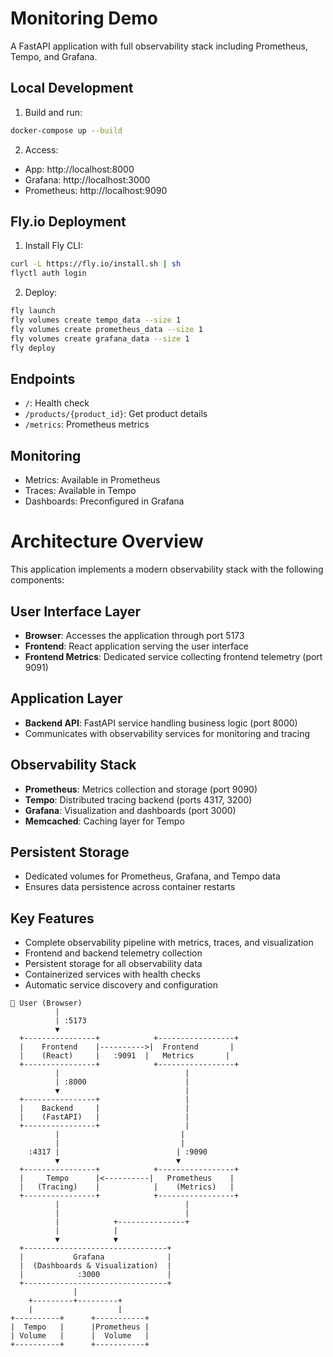 # Monitoring Demo

A FastAPI application with full observability stack including Prometheus, Tempo, and Grafana.

## Local Development

1. Build and run:
```bash
docker-compose up --build
```

2. Access:
- App: http://localhost:8000
- Grafana: http://localhost:3000
- Prometheus: http://localhost:9090

## Fly.io Deployment

1. Install Fly CLI:
```bash
curl -L https://fly.io/install.sh | sh
flyctl auth login
```

2. Deploy:
```bash
fly launch
fly volumes create tempo_data --size 1
fly volumes create prometheus_data --size 1
fly volumes create grafana_data --size 1
fly deploy
```

## Endpoints

- `/`: Health check
- `/products/{product_id}`: Get product details
- `/metrics`: Prometheus metrics

## Monitoring

- Metrics: Available in Prometheus
- Traces: Available in Tempo
- Dashboards: Preconfigured in Grafana


# Architecture Overview

This application implements a modern observability stack with the following components:

## User Interface Layer
- **Browser**: Accesses the application through port 5173
- **Frontend**: React application serving the user interface
- **Frontend Metrics**: Dedicated service collecting frontend telemetry (port 9091)

## Application Layer
- **Backend API**: FastAPI service handling business logic (port 8000)
- Communicates with observability services for monitoring and tracing

## Observability Stack
- **Prometheus**: Metrics collection and storage (port 9090)
- **Tempo**: Distributed tracing backend (ports 4317, 3200)
- **Grafana**: Visualization and dashboards (port 3000)
- **Memcached**: Caching layer for Tempo

## Persistent Storage
- Dedicated volumes for Prometheus, Grafana, and Tempo data
- Ensures data persistence across container restarts

## Key Features
- Complete observability pipeline with metrics, traces, and visualization
- Frontend and backend telemetry collection
- Persistent storage for all observability data
- Containerized services with health checks
- Automatic service discovery and configuration


```
📱 User (Browser)
          |
          | :5173
          ▼
  +----------------+            +-----------------+
  |    Frontend    |---------->|  Frontend       |
  |    (React)     |   :9091  |   Metrics       |
  +----------------+            +-----------------+
          |                            |
          | :8000                      |
          ▼                            |
  +----------------+                   |
  |    Backend     |                   |
  |    (FastAPI)   |                   |
  +----------------+                   |
          |                           |
          |                           |
    :4317 |                          | :9090
          ▼                          ▼
  +----------------+            +-----------------+
  |     Tempo      |<----------|   Prometheus    |
  |   (Tracing)    |            |    (Metrics)   |
  +----------------+            +-----------------+
          |                            |
          |                            |
          |            +---------------+
          |            |
          ▼            ▼
  +--------------------------------+
  |           Grafana              |
  |  (Dashboards & Visualization)  |
  |            :3000               |
  +--------------------------------+
              |
    +---------+---------+
    |                   |
+----------+      +-----------+
|  Tempo   |      |Prometheus |
| Volume   |      |  Volume   |
+----------+      +-----------+
```